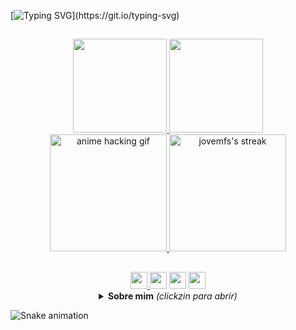 [![Typing SVG](https://readme-typing-svg.herokuapp.com/?color=%fbb9ff&size=18&duration=6000&center=true&vCenter=true&width=600&lines=Bem+vindo+ao+meu+perfil!;Repositórios+importantes+estão+pinnados.;Portfólio+digital+em+behance.net/mucaos.)](https://git.io/typing-svg)

<!-- CORES -->
<!--2356FFD9-->
<!--5400-->
<!--5ffd8e-->
<!--56ff88-->
<!--f3fd5f-->
<!--5f94fd-->
<!--f997ff-->
<!--fbb9ff-->

##

<!-- estatisticas -->
<div align="center">
  <a href="https://github.com/jovemfs">
  <img height="150em" src="https://github-readme-stats.vercel.app/api?username=jovemfs&show_icons=false&theme=nord&include_all_commits=true&count_private=true"/>
 <!-- <img height="150em" src="https://github-readme-stats.vercel.app/api/top-langs/?username=jovemfs&layout=compact&langs_count=16&theme=graywhite"/>-->
  <img height="150em" src="https://github-readme-stats.vercel.app/api/top-langs/?username=jovemfs&hide=html&layout=compact&theme=nord"/>
</div>
  
<div align="center">
   <!--<img height="175em" alt="anime hacking gif" src="https://i.imgur.com/8eYeXi9.gif"/>
  <img height="175em" alt="jovemfs's streak" src="https://github-readme-streak-stats.herokuapp.com/?user=jovemfs&theme=graywhite-metallian&hide_border=true"/>-->
  
  <img height="187em" alt="anime hacking gif" src="https://pa1.narvii.com/6387/9a11050897be5995c58b1eb779939481aad89e08_hq.gif"/>
  <a href="https://github.com/jovemfs/github-readme-streak-stats">
  <img height="187em" alt="jovemfs's streak" src="https://github-readme-streak-stats.herokuapp.com?user=jovemfs&theme=nord&date_format=j%20M%5B%20Y%5D"/>
   <!-- http://github-readme-streak-stats.herokuapp.com?user=jovemfs&theme=nord&date_format=j%20M%5B%20Y%5D&border=24AEDD -->
   <!-- http://github-readme-streak-stats.herokuapp.com?user=jovemfs&theme=gotham&date_format=j%20M%5B%20Y%5D&border=24AEDD -->
  </a> 
  
  <!--  <img height="195em" src="https://media.giphy.com/media/dWesBcTLavkZuG35MI/giphy.gif"/>
  <a href="https://github.com/jovemfs/github-readme-streak-stats">
  <img height="195em" alt="jovemfs's streak" src="https://github-readme-streak-stats.herokuapp.com/?user=jovemfs&theme=graywhite-metallian&hide_border=true"/> -->
  
</div>
<!-- estatisticas -->
  
##

<div align="center">
<!-- social -->
  <a href="https://www.behance.net/mucaos" target="_blank"><img height="27px" src="https://user-images.githubusercontent.com/59957939/165644980-22a29fd4-6631-4ea0-9011-d6e3d2ebaf05.svg"/>
  <a href="mailto:uxmoura@gmail.com"><img height="27px" src="https://user-images.githubusercontent.com/59957939/165645140-4664a89b-0954-4542-a183-8e84dcd89899.svg" target="_blank"></a>
  <a href="https://app.daily.dev/jovemfs"><img height="27px" src="https://user-images.githubusercontent.com/59957939/165645119-36434c4e-2d26-4753-a580-f5faa08d7791.svg" target="_blank"></a>
  <a href="https://www.linkedin.com/in/m0ur5/" target="_blank"><img height="27px" src="https://user-images.githubusercontent.com/59957939/165645046-acf6b795-2e82-4200-97d0-f20e8dd95b06.svg" target="_blank"></a>  
<!-- social -->
  
<!-- sobre mim -->
<details>
  <summary> <b>Sobre mim</b><i> (clickzin para abrir)</i> </summary> 
  <br>
    Faço design gráfico, estudo operação de câmera narrativa e gosto de pesquisar sobre um monte de coisa aleatória e que vão me deixar sem emprego. Atualmente estudante de programação JS pelo Instituto PROA e estudando Python por fora. Jogo vavazinho de lei no tempo livre e vejo uns filme véi na tentativa de criar repertório para alguma situação hipotética e irreal. <br><br>
  <img align="center" width="310" src="https://user-images.githubusercontent.com/59957939/165213217-4e92425e-84f0-486e-beab-6931aec602e1.png">
</details>
<!-- sobre mim -->
  
</div>
  
![Snake animation](https://github.com/jovemfs/jovemfs/blob/output/github-contribution-grid-snake.svg)
